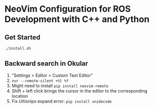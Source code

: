 # NeoVim Configuration for ROS Development with C++ and Python

## Get Started

```bash
./install.sh
```

## Backward search in Okular

1. "Settings > Editor > Custom Text Editor"
2. `nvr --remote-silent +%l %f`
3. Might need to install `pip install neovim-remote`
4. Shift + left click brings the cursor in the editor to the corresponding location
5. Fix Ultisnips expand error: `pip install unidecode`
